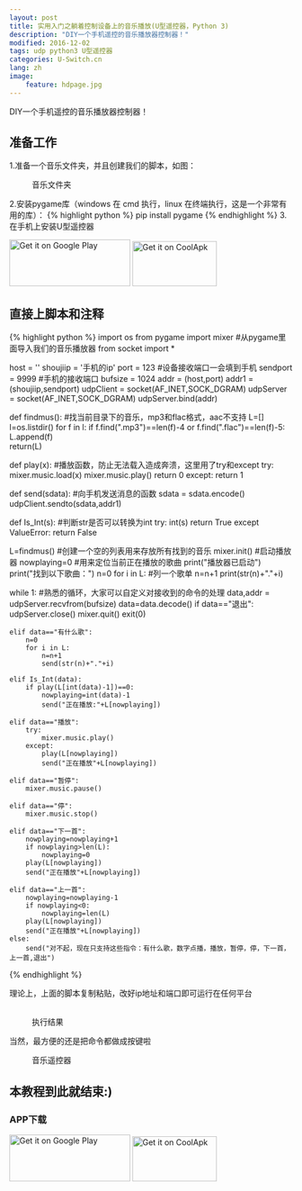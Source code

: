 ```yaml
---
layout: post
title: 实用入门之躺着控制设备上的音乐播放(U型遥控器，Python 3)
description: "DIY一个手机遥控的音乐播放器控制器！"
modified: 2016-12-02
tags: udp python3 U型遥控器
categories: U-Switch.cn
lang: zh
image:
    feature: hdpage.jpg
---
```


DIY一个手机遥控的音乐播放器控制器！

## 准备工作
1.准备一个音乐文件夹，并且创建我们的脚本，如图：
<figure class="half center">
	<a href="{{ site.url }}/images/p2_u_cn/01.png"> <img src="{{ site.url }}/images/p2_u_cn/01.png" alt=""></a>
	<figcaption>音乐文件夹</figcaption>
</figure>

2.安装pygame库（windows 在 cmd 执行，linux 在终端执行，这是一个非常有用的库）：
{% highlight python %}
pip install pygame
{% endhighlight %}
3.在手机上安装U型遥控器

<a href='https://play.google.com/store/apps/details?id=com.typey.tool.uswitch&pcampaignid=MKT-Other-global-all-co-prtnr-py-PartBadge-Mar2515-1'><img alt='Get it on Google Play' src='https://play.google.com/intl/en_us/badges/images/generic/en_badge_web_generic.png' height="83" width="215"/></a>
<a href='https://www.coolapk.com/apk/188229'><img alt='Get it on CoolApk' src='{{ site.url }}/images/coolan.png' height="80" width="150"/></a>

<script async src="//pagead2.googlesyndication.com/pagead/js/adsbygoogle.js"></script>
<script>
     (adsbygoogle = window.adsbygoogle || []).push({
          google_ad_client: "ca-pub-4098168680602409",
          enable_page_level_ads: true
     });
</script>

## 直接上脚本和注释

{% highlight python %}
import os
from pygame import mixer #从pygame里面导入我们的音乐播放器
from socket import *


host = ''
shoujiip = '手机的ip'
port = 123	#设备接收端口一会填到手机
sendport = 9999 #手机的接收端口
bufsize = 1024
addr = (host,port)
addr1 = (shoujiip,sendport)
udpClient = socket(AF_INET,SOCK_DGRAM) 
udpServer = socket(AF_INET,SOCK_DGRAM)
udpServer.bind(addr)



def findmus(): #找当前目录下的音乐，mp3和flac格式，aac不支持
    L=[]
    l=os.listdir()
    for f in l:
        if f.find(".mp3")==len(f)-4 or f.find(".flac")==len(f)-5:
            L.append(f)  
    return(L)

def play(x): #播放函数，防止无法载入造成奔溃，这里用了try和except
    try:
        mixer.music.load(x)
        mixer.music.play()
        return 0
    except:
        return 1


def send(sdata): #向手机发送消息的函数
    sdata = sdata.encode()
    udpClient.sendto(sdata,addr1)

def Is_Int(s): #判断str是否可以转换为int
    try: 
        int(s)
        return True
    except ValueError:
        return False

L=findmus() #创建一个空的列表用来存放所有找到的音乐
mixer.init() #启动播放器
nowplaying=0 #用来定位当前正在播放的歌曲
print("播放器已启动")
print("找到以下歌曲：")
n=0
for i in L: #列一个歌单
    n=n+1
    print(str(n)+"."+i)

while 1: #熟悉的循环，大家可以自定义对接收到的命令的处理
    data,addr = udpServer.recvfrom(bufsize)
    data=data.decode()
    if data=="退出":
        udpServer.close()
        mixer.quit()
        exit(0)
        
    elif data=="有什么歌":
        n=0
        for i in L:
            n=n+1
            send(str(n)+"."+i)
            
    elif Is_Int(data):
        if play(L[int(data)-1])==0:
            nowplaying=int(data)-1
            send("正在播放:"+L[nowplaying])
        
    elif data=="播放":
        try:
            mixer.music.play()
        except:
            play(L[nowplaying])
            send("正在播放"+L[nowplaying])

    elif data=="暂停":
        mixer.music.pause()

    elif data=="停":
        mixer.music.stop()

    elif data=="下一首":
        nowplaying=nowplaying+1
        if nowplaying>len(L):
            nowplaying=0
        play(L[nowplaying])
        send("正在播放"+L[nowplaying])

    elif data=="上一首":
        nowplaying=nowplaying-1
        if nowplaying<0:
            nowplaying=len(L)
        play(L[nowplaying])
        send("正在播放"+L[nowplaying])
    else:
        send("对不起，现在只支持这些指令：有什么歌，数字点播，播放，暂停，停，下一首，上一首,退出")

{% endhighlight %}

理论上，上面的脚本复制粘贴，改好ip地址和端口即可运行在任何平台
<figure class="half center">
	<a href="{{ site.url }}/images/p2_u_cn/02.png"> <img src="{{ site.url }}/images/p2_u_cn/02.png" alt=""></a>
	<a href="{{ site.url }}/images/p2_u_cn/03.jpg"> <img src="{{ site.url }}/images/p2_u_cn/03.jpg" alt=""></a>
	<figcaption>执行结果</figcaption>
</figure>
当然，最方便的还是把命令都做成按键啦
<figure class="half center">
	<a href="{{ site.url }}/images/p2_u_cn/04.jpg"> <img src="{{ site.url }}/images/p2_u_cn/04.jpg" alt=""></a>
	<figcaption>音乐遥控器</figcaption>
</figure>

## 本教程到此就结束:)
### APP下载
<a href='https://play.google.com/store/apps/details?id=com.typey.tool.uswitch&pcampaignid=MKT-Other-global-all-co-prtnr-py-PartBadge-Mar2515-1'><img alt='Get it on Google Play' src='https://play.google.com/intl/en_us/badges/images/generic/en_badge_web_generic.png' height="83" width="215"/></a>
<a href='https://www.coolapk.com/apk/188229'><img alt='Get it on CoolApk' src='{{ site.url }}/images/coolan.png' height="80" width="150"/></a>